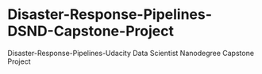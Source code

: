 # Disaster-Response-Pipelines-DSND-Capstone-Project
Disaster-Response-Pipelines-Udacity Data Scientist Nanodegree Capstone Project
